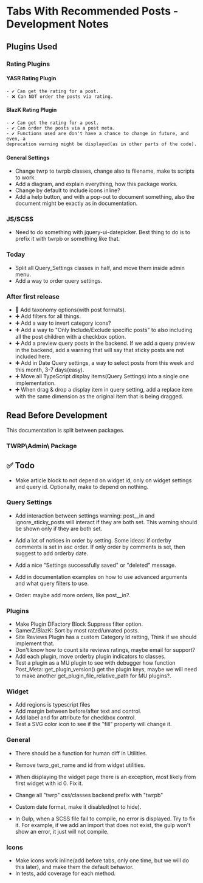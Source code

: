 # Tabs With Recommended Posts - Development Notes

## Plugins Used

### Rating Plugins

#### YASR Rating Plugin

    - ✔ Can get the rating for a post.
    - ❌ Can NOT order the posts via rating.

#### BlazK Rating Plugin

    - ✔ Can get the rating for a post.
    - ✔ Can order the posts via a post meta.
    - ✔ Functions used are don't have a chance to change in future, and even, a
    deprecation warning might be displayed(as in other parts of the code).

#### General Settings

- Change twrp to twrpb classes, change also ts filename, make ts scripts to work.
- Add a diagram, and explain everything, how this package works.
- Change by default to include icons inline?
- Add a help button, and with a pop-out to document something, also the document
might be exactly as in documentation.

### JS/SCSS

- Need to do something with jquery-ui-datepicker. Best thing to do is to prefix
it with twrpb or something like that.

### Today

- Split all Query_Settings classes in half, and move them inside admin menu.
- Add a way to order query settings.

### After first release

- 🥇 Add taxonomy options(with post formats).
- ➕ Add filters for all things.
- ➕ Add a way to invert category icons?
- ➕ Add a way to "Only Include/Exclude specific posts" to also including all the post children with a checkbox option.
- ➕ Add a preview query posts in the backend. If we add a query preview in the backend, add a warning that will say that sticky posts are not included here.
- ➕ Add in Date Query settings, a way to select posts from this week and this month, 3-7 days(easy).
- ➕ Move all TypeScript display items(Query Settings) into a single one implementation.
- ➕ When drag & drop a display item in query setting, add a replace item with the same dimension as the original item that is being dragged.


## Read Before Development

This documentation is split between packages.

### TWRP\Admin\ Package

## ✅ Todo

- Make article block to not depend on widget id, only on widget settings and query id. Optionally, make
to depend on nothing.

### Query Settings

- Add interaction between settings warning: post__in and ignore_sticky_posts
will interact if they are both set. This warning should be shown only if they are both set.

- Add a lot of notices in order by setting. Some ideas: if orderby comments is
set in asc order. If only order by comments is set, then suggest to add orderby date.

- Add a nice "Settings successfully saved" or "deleted" message.

- Add in documentation examples on how to use advanced arguments and what query filters to use.
- Order: maybe add more orders, like post__in?.

### Plugins

- Make Plugin DFactory Block Suppress filter option.
- GamerZ/BlazK: Sort by most rated/unrated posts.
- Site Reviews Plugin has a custom Category Id ratting, Think if we should implement that.
- Don't know how to count site reviews ratings, maybe email for support?
- Add each plugin, move orderby plugin indicators to classes.
- Test a plugin as a MU plugin to see with debugger how function Post_Meta::get_plugin_version() get the plugin keys, maybe we will need
to make another get_plugin_file_relative_path for MU plugins?.

### Widget

- Add regions is typescript files
- Add margin between before/after text and control.
- Add label and for attribute for checkbox control.
- Test a SVG color icon to see if the "fill" property will change it.

### General

- There should be a function for human diff in Utilities.
- Remove twrp_get_name and id from widget utilities.
- When displaying the widget page there is an exception, most likely from first widget with id 0. Fix it.
- Change all "twrp" css/classes backend prefix with "twrpb"
- Custom date format, make it disabled(not to hide).

- In Gulp, when a SCSS file fail to compile, no error is displayed. Try to fix it. For example, if we add an import
that does not exist, the gulp won't show an error, it just will not compile.

### Icons

- Make icons work inline(add before tabs, only one time, but we will do this later), and make them the default behavior.
- In tests, add coverage for each method.
